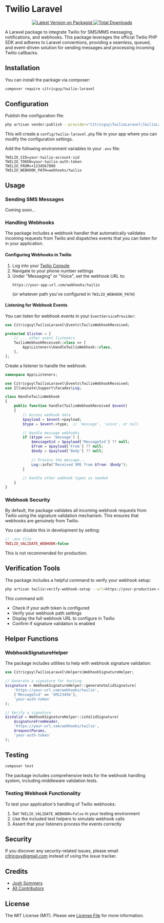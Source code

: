 # Twilio Laravel

<p align="center">
  <a href="https://packagist.org/packages/citricguy/twilio-laravel" target="_blank">
    <img src="https://img.shields.io/packagist/v/citricguy/twilio-laravel.svg?style=flat-square" alt="Latest Version on Packagist">
  </a>
  <a href="https://packagist.org/packages/citricguy/twilio-laravel" target="_blank">
    <img src="https://img.shields.io/packagist/dt/citricguy/twilio-laravel.svg?style=flat-square" alt="Total Downloads">
  </a>
</p>

A Laravel package to integrate Twilio for SMS/MMS messaging, notifications, and webhooks. This package leverages the official Twilio PHP SDK and adheres to Laravel conventions, providing a seamless, queued, and event-driven solution for sending messages and processing incoming Twilio callbacks.

## Installation

You can install the package via composer:

```bash
composer require citricguy/twilio-laravel
```

## Configuration

Publish the configuration file:

```bash
php artisan vendor:publish --provider="Citricguy\TwilioLaravel\TwilioLaravelServiceProvider" --tag="config"
```

This will create a `config/twilio-laravel.php` file in your app where you can modify the configuration settings.

Add the following environment variables to your `.env` file:

```
TWILIO_SID=your-twilio-account-sid
TWILIO_TOKEN=your-twilio-auth-token
TWILIO_FROM=+1234567890
TWILIO_WEBHOOK_PATH=webhooks/twilio
```

## Usage

### Sending SMS Messages

Coming soon...

### Handling Webhooks

The package includes a webhook handler that automatically validates incoming requests from Twilio and dispatches events that you can listen for in your application.

#### Configuring Webhooks in Twilio

1. Log into your <a href="https://www.twilio.com/console" target="_blank">Twilio Console</a>
2. Navigate to your phone number settings
3. Under "Messaging" or "Voice", set the webhook URL to:
   ```
   https://your-app-url.com/webhooks/twilio
   ```
   (or whatever path you've configured in `TWILIO_WEBHOOK_PATH`)

#### Listening for Webhook Events

You can listen for webhook events in your `EventServiceProvider`:

```php
use Citricguy\TwilioLaravel\Events\TwilioWebhookReceived;

protected $listen = [
    // ... other event listeners
    TwilioWebhookReceived::class => [
        App\Listeners\HandleTwilioWebhook::class,
    ],
];
```

Create a listener to handle the webhook:

```php
namespace App\Listeners;

use Citricguy\TwilioLaravel\Events\TwilioWebhookReceived;
use Illuminate\Support\Facades\Log;

class HandleTwilioWebhook
{
    public function handle(TwilioWebhookReceived $event)
    {
        // Access webhook data
        $payload = $event->payload;
        $type = $event->type;  // 'message', 'voice', or null

        // Handle message webhooks
        if ($type === 'message') {
            $messageSid = $payload['MessageSid'] ?? null;
            $from = $payload['From'] ?? null;
            $body = $payload['Body'] ?? null;
            
            // Process the message...
            Log::info("Received SMS from $from: $body");
        }
        
        // Handle other webhook types as needed
    }
}
```

### Webhook Security

By default, the package validates all incoming webhook requests from Twilio using the signature validation mechanism. This ensures that webhooks are genuinely from Twilio.

You can disable this in development by setting:

```php
// .env file
TWILIO_VALIDATE_WEBHOOK=false
```

This is not recommended for production.

## Verification Tools

The package includes a helpful command to verify your webhook setup:

```bash
php artisan twilio:verify-webhook-setup --url=https://your-production-domain.com
```

This command will:
- Check if your auth token is configured
- Verify your webhook path settings
- Display the full webhook URL to configure in Twilio
- Confirm if signature validation is enabled

## Helper Functions

### WebhookSignatureHelper

The package includes utilities to help with webhook signature validation:

```php
use Citricguy\TwilioLaravel\Helpers\WebhookSignatureHelper;

// Generate a signature for testing
$signature = WebhookSignatureHelper::generateValidSignature(
    'https://your-url.com/webhooks/twilio',
    ['MessageSid' => 'SM123456'],
    'your-auth-token'
);

// Verify a signature
$isValid = WebhookSignatureHelper::isValidSignature(
    $signatureFromHeader,
    'https://your-url.com/webhooks/twilio',
    $requestParams,
    'your-auth-token'
);
```

## Testing

```bash
composer test
```

The package includes comprehensive tests for the webhook handling system, including middleware validation tests.

### Testing Webhook Functionality

To test your application's handling of Twilio webhooks:

1. Set `TWILIO_VALIDATE_WEBHOOK=false` in your testing environment
2. Use the included test helpers to simulate webhook calls
3. Assert that your listeners process the events correctly

## Security

If you discover any security-related issues, please email citricguy@gmail.com instead of using the issue tracker.

## Credits

- <a href="https://github.com/citricguy" target="_blank">Josh Sommers</a>
- <a href="../../contributors" target="_blank">All Contributors</a>

## License

The MIT License (MIT). Please see [License File](LICENSE.md) for more information.
